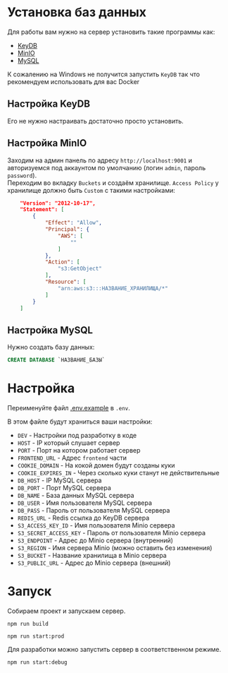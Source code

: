 # Установка баз данных

Для работы вам нужно на сервер установить такие программы как:

- [KeyDB](https://docs.keydb.dev)
- [MinIO](https://min.io/)
- [MySQL](https://www.mysql.com/)

К сожалению на Windows не получится запустить `KeyDB` так что рекомендуем использовать для ваc Docker

## Настройка KeyDB 

Его не нужно настраивать достаточно просто установить.

## Настройка MinIO

Заходим на админ панель по адресу `http://localhost:9001` и авторизуемся под аккаунтом по умолчанию (логин `admin`, пароль `password`).  
Переходим во вкладку `Buckets` и создаём хранилище. `Access Policy` у хранилище должно быть `Custom` с такими настройками:
```json
    "Version": "2012-10-17",
    "Statement": [
        {
            "Effect": "Allow",
            "Principal": {
                "AWS": [
                    ""
                ]
            },
            "Action": [
                "s3:GetObject"
            ],
            "Resource": [
                "arn:aws:s3:::НАЗВАНИЕ_ХРАНИЛИЩА/*"
            ]
        }
    ]
```

## Настройка MySQL 

Нужно создать базу данных:
```sql
CREATE DATABASE `НАЗВАНИЕ_БАЗЫ`
```

# Настройка

Переименуйте файл [.env.example](https://github.com/AuroraTeam/EasyCabinet/blob/master/packages/backend/.env.example) в `.env`.  

В этом файле будут храниться ваши настройки:

- `DEV` - Настройки под разработку в коде
- `HOST` - IP который слушает сервер
- `PORT` - Порт на котором работает сервер
- `FRONTEND_URL` - Адрес `frontend` части
- `COOKIE_DOMAIN` - На кокой домен будут созданы куки
- `COOKIE_EXPIRES_IN` - Через сколько куки станут не действительные
- `DB_HOST` - IP MySQL сервера
- `DB_PORT` - Порт MySQL сервера
- `DB_NAME` - База данных MySQL сервера
- `DB_USER` - Имя пользователя MySQL сервера
- `DB_PASS` - Пароль от пользователя MySQL сервера
- `REDIS_URL` - Redis ссылка до KeyDB сервера
- `S3_ACCESS_KEY_ID` - Имя пользователя Minio сервера
- `S3_SECRET_ACCESS_KEY` - Пароль от пользователя Minio сервера
- `S3_ENDPOINT` - Адрес до Minio сервера (внутренний)
- `S3_REGION` - Имя сервера Minio (можно оставить без изменения)
- `S3_BUCKET` - Название хранилища в Minio сервера
- `S3_PUBLIC_URL` - Адрес до Minio сервера (внешний)

# Запуск 

Собираем проект и запускаем сервер.
```
npm run build

npm run start:prod
```

Для разработки можно запустить сервер в соответственном режиме.

```
npm run start:debug
```
